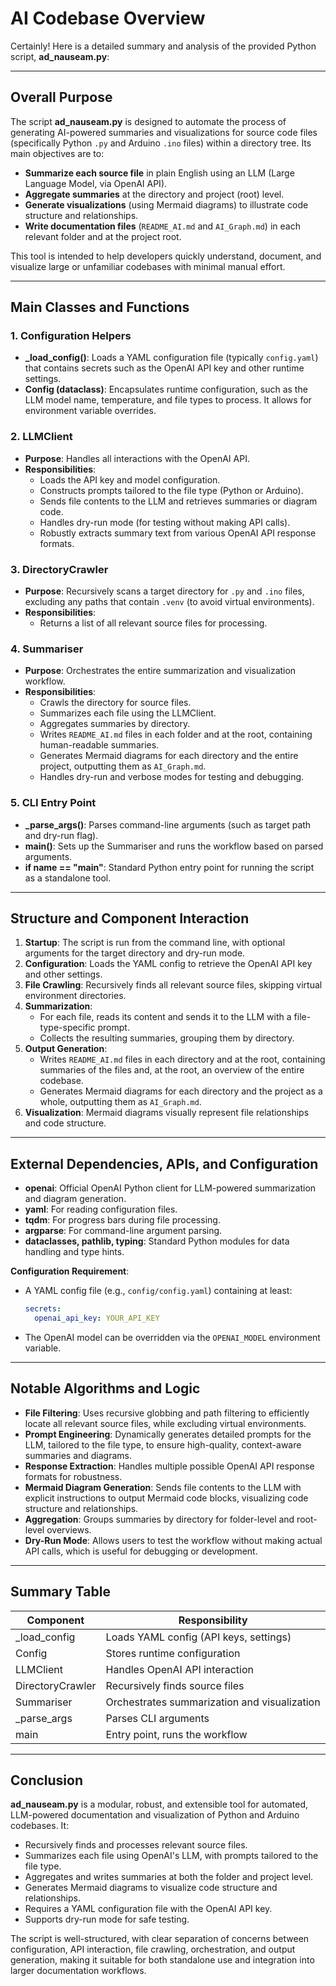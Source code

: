 # AI Codebase Overview

Certainly! Here is a detailed summary and analysis of the provided Python script, **ad_nauseam.py**:

---

## Overall Purpose

The script **ad_nauseam.py** is designed to automate the process of generating AI-powered summaries and visualizations for source code files (specifically Python `.py` and Arduino `.ino` files) within a directory tree. Its main objectives are to:

- **Summarize each source file** in plain English using an LLM (Large Language Model, via OpenAI API).
- **Aggregate summaries** at the directory and project (root) level.
- **Generate visualizations** (using Mermaid diagrams) to illustrate code structure and relationships.
- **Write documentation files** (`README_AI.md` and `AI_Graph.md`) in each relevant folder and at the project root.

This tool is intended to help developers quickly understand, document, and visualize large or unfamiliar codebases with minimal manual effort.

---

## Main Classes and Functions

### 1. **Configuration Helpers**
- **_load_config()**: Loads a YAML configuration file (typically `config.yaml`) that contains secrets such as the OpenAI API key and other runtime settings.
- **Config (dataclass)**: Encapsulates runtime configuration, such as the LLM model name, temperature, and file types to process. It allows for environment variable overrides.

### 2. **LLMClient**
- **Purpose**: Handles all interactions with the OpenAI API.
- **Responsibilities**:
  - Loads the API key and model configuration.
  - Constructs prompts tailored to the file type (Python or Arduino).
  - Sends file contents to the LLM and retrieves summaries or diagram code.
  - Handles dry-run mode (for testing without making API calls).
  - Robustly extracts summary text from various OpenAI API response formats.

### 3. **DirectoryCrawler**
- **Purpose**: Recursively scans a target directory for `.py` and `.ino` files, excluding any paths that contain `.venv` (to avoid virtual environments).
- **Responsibilities**:
  - Returns a list of all relevant source files for processing.

### 4. **Summariser**
- **Purpose**: Orchestrates the entire summarization and visualization workflow.
- **Responsibilities**:
  - Crawls the directory for source files.
  - Summarizes each file using the LLMClient.
  - Aggregates summaries by directory.
  - Writes `README_AI.md` files in each folder and at the root, containing human-readable summaries.
  - Generates Mermaid diagrams for each directory and the entire project, outputting them as `AI_Graph.md`.
  - Handles dry-run and verbose modes for testing and debugging.

### 5. **CLI Entry Point**
- **_parse_args()**: Parses command-line arguments (such as target path and dry-run flag).
- **main()**: Sets up the Summariser and runs the workflow based on parsed arguments.
- **if __name__ == "__main__"**: Standard Python entry point for running the script as a standalone tool.

---

## Structure and Component Interaction

1. **Startup**: The script is run from the command line, with optional arguments for the target directory and dry-run mode.
2. **Configuration**: Loads the YAML config to retrieve the OpenAI API key and other settings.
3. **File Crawling**: Recursively finds all relevant source files, skipping virtual environment directories.
4. **Summarization**:
   - For each file, reads its content and sends it to the LLM with a file-type-specific prompt.
   - Collects the resulting summaries, grouping them by directory.
5. **Output Generation**:
   - Writes `README_AI.md` files in each directory and at the root, containing summaries of the files and, at the root, an overview of the entire codebase.
   - Generates Mermaid diagrams for each directory and the project as a whole, outputting them as `AI_Graph.md`.
6. **Visualization**: Mermaid diagrams visually represent file relationships and code structure.

---

## External Dependencies, APIs, and Configuration

- **openai**: Official OpenAI Python client for LLM-powered summarization and diagram generation.
- **yaml**: For reading configuration files.
- **tqdm**: For progress bars during file processing.
- **argparse**: For command-line argument parsing.
- **dataclasses, pathlib, typing**: Standard Python modules for data handling and type hints.

**Configuration Requirement**:
- A YAML config file (e.g., `config/config.yaml`) containing at least:
  ```yaml
  secrets:
    openai_api_key: YOUR_API_KEY
  ```
- The OpenAI model can be overridden via the `OPENAI_MODEL` environment variable.

---

## Notable Algorithms and Logic

- **File Filtering**: Uses recursive globbing and path filtering to efficiently locate all relevant source files, while excluding virtual environments.
- **Prompt Engineering**: Dynamically generates detailed prompts for the LLM, tailored to the file type, to ensure high-quality, context-aware summaries and diagrams.
- **Response Extraction**: Handles multiple possible OpenAI API response formats for robustness.
- **Mermaid Diagram Generation**: Sends file contents to the LLM with explicit instructions to output Mermaid code blocks, visualizing code structure and relationships.
- **Aggregation**: Groups summaries by directory for folder-level and root-level overviews.
- **Dry-Run Mode**: Allows users to test the workflow without making actual API calls, which is useful for debugging or development.

---

## Summary Table

| Component         | Responsibility                                      |
|-------------------|-----------------------------------------------------|
| _load_config      | Loads YAML config (API keys, settings)              |
| Config            | Stores runtime configuration                        |
| LLMClient         | Handles OpenAI API interaction                      |
| DirectoryCrawler  | Recursively finds source files                      |
| Summariser        | Orchestrates summarization and visualization        |
| _parse_args       | Parses CLI arguments                                |
| main              | Entry point, runs the workflow                      |

---

## Conclusion

**ad_nauseam.py** is a modular, robust, and extensible tool for automated, LLM-powered documentation and visualization of Python and Arduino codebases. It:

- Recursively finds and processes relevant source files.
- Summarizes each file using OpenAI's LLM, with prompts tailored to the file type.
- Aggregates and writes summaries at both the folder and project level.
- Generates Mermaid diagrams to visualize code structure and relationships.
- Requires a YAML configuration file with the OpenAI API key.
- Supports dry-run mode for safe testing.

The script is well-structured, with clear separation of concerns between configuration, API interaction, file crawling, orchestration, and output generation, making it suitable for both standalone use and integration into larger documentation workflows.